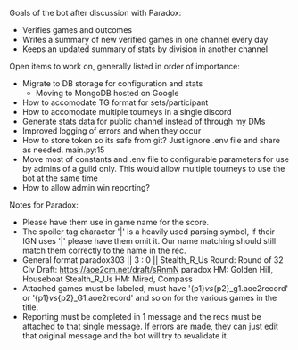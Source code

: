 Goals of the bot after discussion with Paradox:
- Verifies games and outcomes
- Writes a summary of new verified games in one channel every day
- Keeps an updated summary of stats by division in another channel

Open items to work on, generally listed in order of importance:
- Migrate to DB storage for configuration and stats
    - Moving to MongoDB hosted on Google
- How to accomodate TG format for sets/participant
- How to accomodate multiple tourneys in a single discord
- Generate stats data for public channel instead of through my DMs
- Improved logging of errors and when they occur
- How to store token so its safe from git? Just ignore .env file and share as needed. main.py:15
- Move most of constants and .env file to configurable parameters for use by admins of a guild only. This would allow multiple tourneys to use the bot at the same time
- How to allow admin win reporting?

Notes for Paradox:
- Please have them use in game name for the score.
- The spoiler tag character '|' is a heavily used parsing symbol, if their IGN uses '|' please have them omit it. Our name matching should still match them correctly to the name in the rec. 
- General format
    paradox303 || 3 : 0 || Stealth_R_Us
    Round: Round of 32
    Civ Draft: https://aoe2cm.net/draft/sRnmN
    paradox HM: Golden Hill, Houseboat
    Stealth_R_Us HM: Mired, Compass
- Attached games must be labeled, must have '{p1}_vs_{p2}_g1.aoe2record' or '{p1}_vs_{p2}_G1.aoe2record' and so on for the various games in the title. 
- Reporting must be completed in 1 message and the recs must be attached to that single message. If errors are made, they can just edit that original message and the bot will try to revalidate it. 